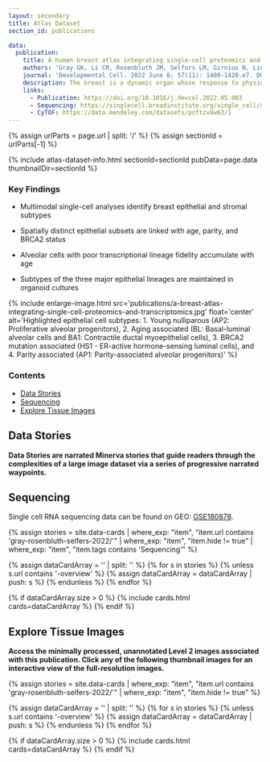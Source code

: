 ```yaml
---
layout: secondary
title: Atlas Dataset
section_id: publications

data:
  publication:
    title: A human breast atlas integrating single-cell proteomics and transcriptomics
    authors: 'Gray GK, Li CM, Rosenbluth JM, Selfors LM, Girnius N, Lin JR, Schackmann RCJ, Goh WL, Moore K, Shapiro HK, Mei S, DAndrea K, Nathanson KL, Sorger PK, Santagata S, Regev A, Garber JE, Dillon DA, and Brugge JS'
    journal: 'Developmental Cell. 2022 June 6; 57(11): 1400-1420.e7. DOI: [10.1016/j.devcel.2022.05.003](https://doi.org/10.1016/j.devcel.2022.05.003)'
    description: The breast is a dynamic organ whose response to physiological and pathophysiological conditions alters its disease susceptibility, yet the specific effects of these clinical variables on cell state remain poorly annotated. We present a unified, high-resolution breast atlas by integrating single-cell RNA-seq, mass cytometry, and cyclic immunofluorescence, encompassing a myriad of states. We define cell subtypes within the alveolar, hormone-sensing, and basal epithelial lineages, delineating associations of several subtypes with cancer risk factors, including age, parity, and BRCA2 germline mutation. Of particular interest is a subset of alveolar cells termed basal-luminal (BL) cells, which exhibit poor transcriptional lineage fidelity, accumulate with age, and carry a gene signature associated with basal-like breast cancer. We further utilize a medium-depletion approach to identify molecular factors regulating cell-subtype proportion in organoids. Together, these data are a rich resource to elucidate diverse mammary cell states.
    links:
      - Publication: https://doi.org/10.1016/j.devcel.2022.05.003
      - Sequencing: https://singlecell.broadinstitute.org/single_cell/study/SCP1731/a-human-breast-atlas-integrating-single-cell-proteomics-and-transcriptomics
      - CyTOF: https://data.mendeley.com/datasets/pcftzv8w63/1
---
```


{% assign urlParts = page.url | split: '/' %}
{% assign sectionId = urlParts[-1] %}

{% include atlas-dataset-info.html
    sectionId=sectionId
    pubData=page.data
    thumbnailDir=sectionId %}


### Key Findings
  - Multimodal single-cell analyses identify breast epithelial and stromal subtypes

  - Spatially distinct epithelial subsets are linked with age, parity, and BRCA2 status

  - Alveolar cells with poor transcriptional lineage fidelity accumulate with age

  - Subtypes of the three major epithelial lineages are maintained in organoid cultures

{% include enlarge-image.html src='publications/a-breast-atlas-integrating-single-cell-proteomics-and-transcriptomics.jpg' float='center' alt='Highlighted epithelial cell subtypes: 1. Young nulliparous (AP2:  Proliferative alveolar progenitors), 2. Aging associated (BL: Basal-luminal alveolar cells and BA1: Contractile ductal myoepithelial cells), 3. BRCA2 mutation associated (HS1 - ER-active hormone-sensing luminal cells), and 4. Parity associated (AP1: Parity-associated alveolar progenitors)' %}

### Contents
* [Data Stories](#data-stories)
* [Sequencing](#sequencing)
* [Explore Tissue Images](#explore-tissue-images)

## Data Stories
**Data Stories are narrated Minerva stories that guide readers through the complexities of a large image dataset via a series of progressive narrated waypoints.**

## Sequencing

Single cell RNA sequencing data can be found on GEO: [GSE180878](https://www.ncbi.nlm.nih.gov/geo/query/acc.cgi?acc=GSE180878).

{%
    assign stories = site.data-cards
    | where_exp: "item", "item.url contains 'gray-rosenbluth-selfers-2022/'"
    | where_exp: "item", "item.hide != true"
    | where_exp: "item", "item.tags contains 'Sequencing'"
%}

{% assign dataCardArray = '' | split: '' %}
{% for s in stories %}
  {% unless s.url contains '-overview' %}
    {% assign dataCardArray = dataCardArray | push: s %}
  {% endunless %}
{% endfor %}

{% if dataCardArray.size > 0 %}
  {% include cards.html cards=dataCardArray %}
{% endif %}

## Explore Tissue Images
**Access the minimally processed, unannotated Level 2 images associated with this publication. Click any of the following thumbnail images for an interactive view of the full-resolution images.**

{%
    assign stories = site.data-cards
    | where_exp: "item", "item.url contains 'gray-rosenbluth-selfers-2022/'"
    | where_exp: "item", "item.hide != true"
%}

{% assign dataCardArray = '' | split: '' %}
{% for s in stories %}
  {% unless s.url contains '-overview' %}
    {% assign dataCardArray = dataCardArray | push: s %}
  {% endunless %}
{% endfor %}

{% if dataCardArray.size > 0 %}
  {% include cards.html cards=dataCardArray %}
{% endif %}
